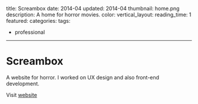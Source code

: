 title: Screambox
date: 2014-04
updated: 2014-04
thumbnail: home.png
description: A home for horror movies.
color:
vertical_layout:
reading_time: 1
featured:
categories:
tags:
- professional
---

# Screambox

A website for horror. I worked on UX design and also front-end development.

Visit [website](https://www.screambox.com/)
